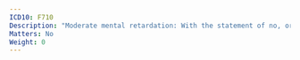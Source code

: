 ```yaml
---
ICD10: F710
Description: "Moderate mental retardation: With the statement of no, or minimal, impairment of behaviour"
Matters: No
Weight: 0
---
```


